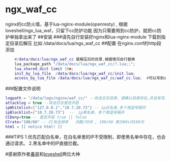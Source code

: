 # ngx_waf_cc
nginx的cc防火墙，基于lua-nginx-module(openresty) , 根据loveshell/ngx_lua_waf，只留下cc防护功能
因为只需要用到cc防护，就把cc防护单独拿出来了
##安装
###请先自行安装好nginx和lua-nginx-module
下载到指定目录后解压
比如 /data/docs/lua/ngx_waf_cc
##配置
在nginx.conf的http段添加
~~~lua
    #/data/docs/lua/ngx_waf_cc 是解压后的目录,根据情况自行替换
	lua_package_path "/data/docs/lua/ngx_waf_cc/?.lua;;";
    lua_shared_dict limit 10m;
    init_by_lua_file  /data/docs/lua/ngx_waf_cc/init.lua; 
	access_by_lua_file /data/docs/lua/ngx_waf_cc/waf_cc.lua;  #可以写到server段中
~~~
###配置文件说明
~~~lua
logpath = "/data/logs/nginx/waf_cc/" --攻击日志目录，请确认目录存在,并且有写入权限
attacklog = true --攻击日志是否开启
ipWhitelist={"127.0.0.1","10.7.20.73"} -- ip白名单,多个用逗号隔开
ipBlocklist={"10.7.20.73"}	--	ip黑名单，多个用逗号隔开
CCDeny=true	-- 是否开启 true || false
CCrate="100/60" -- CC攻击频率   次数/时间 , 100/60 表示60s内100次
html = [[ notice html! ]]
~~~
###TIPS
1.优先匹配白名单，在白名单里的IP不受限制，即使黑名单中存在，也会通过请求。
2.黑名单中的IP直接拦截。

#感谢原作者[春哥](https://github.com/agentzh/)和[loveshell](https://github.com/loveshell/)两位大神

